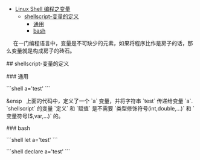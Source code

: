 -   [Linux Shell 编程之变量](#orgedf4edf)
    -   [shellscript-变量的定义](#org84a423f)
        -   [通用](#org525869b)
        -   [bash](#orgc306ef0)

<a id="orgedf4edf"></a>

&ensp;&ensp; 在一门编程语言中，变量是不可缺少的元素，如果将程序比作是房子的话，那么变量就是构成房子的砖石。

<a id="org84a423f"></a>

\## shellscript-变量的定义

<a id="org525869b"></a>

\### 通用

\`\`\`shell a='test' \`\`\`

&ensp&ensp; 上面的代码中，定义了一个 \`a\` 变量，并将字符串 \`test\` 传递给变量 \`a\`. \`shellscript\` 的变量 \`定义\` 和 \`赋值\` 是不需要 \`类型修饰符号(int,double,&#x2026;)\` 和 \`变量符号($,var,&#x2026;)\` 的。

<a id="orgc306ef0"></a>

\### bash

\`\`\`shell let a='test' \`\`\`

\`\`\`shell declare a='test' \`\`\`
